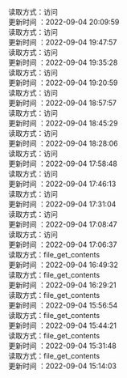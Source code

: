 读取方式：访问 </br> 更新时间 ：2022-09-04 20:09:59</br> 读取方式：访问 </br> 更新时间 ：2022-09-04 19:47:57</br> 读取方式：访问 </br> 更新时间 ：2022-09-04 19:35:28</br> 读取方式：访问 </br> 更新时间 ：2022-09-04 19:20:59</br> 读取方式：访问 </br> 更新时间 ：2022-09-04 18:57:57</br> 读取方式：访问 </br> 更新时间 ：2022-09-04 18:45:29</br> 读取方式：访问 </br> 更新时间 ：2022-09-04 18:28:06</br> 读取方式：访问 </br> 更新时间 ：2022-09-04 17:58:48</br> 读取方式：访问 </br> 更新时间 ：2022-09-04 17:46:13</br> 读取方式：访问 </br> 更新时间 ：2022-09-04 17:31:04</br> 读取方式：访问 </br> 更新时间 ：2022-09-04 17:08:47</br> 读取方式：访问 </br> 更新时间 ：2022-09-04 17:06:37</br> 读取方式：file_get_contents </br> 更新时间 ：2022-09-04 16:49:32</br> 读取方式：file_get_contents </br> 更新时间 ：2022-09-04 16:29:21</br> 读取方式：file_get_contents </br> 更新时间 ：2022-09-04 15:56:54</br> 读取方式：file_get_contents </br> 更新时间 ：2022-09-04 15:44:21</br> 读取方式：file_get_contents </br> 更新时间 ：2022-09-04 15:31:48</br> 读取方式：file_get_contents </br> 更新时间 ：2022-09-04 15:14:03</br>  
